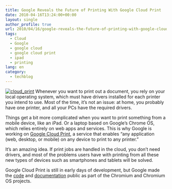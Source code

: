```yaml
---
title: Google Reveals the Future of Printing With Google Cloud Print
date: 2010-04-16T13:24:00+00:00
layout: single
author_profile: true
url: 2010/04/16/google-reveals-the-future-of-printing-with-google-cloud-print/
tags:
  - Cloud
  - Google
  - google cloud
  - google cloud print
  - ipad
  - printing
lang: en
category: 
  - techblog
---
```

[![cloud_print](http://lh4.ggpht.com/_vaUVXcmC3OI/S8heGgw5TpI/AAAAAAAAB-c/qk-X6SXWjAA/cloud_print_thumb%5B3%5D.jpg?imgmax=800 "cloud_print")](http://lh6.ggpht.com/_vaUVXcmC3OI/S8heEurXqiI/AAAAAAAAB-Y/Rc-qdPJxmH0/s1600-h/cloud_print%5B5%5D.jpg) Whenever you want to print out a document, you rely on your local operating system, which must have drivers installed for each printer you intend to use. Most of the time, it’s not an issue: at home, you probably have one printer, and all your PCs have the required drivers. 

Things get a bit more complicated when you want to print something from a mobile device, like an iPad. Or a laptop based on Google’s Chrome OS, which relies entirely on web apps and services. This is why Google is working on [Google Cloud Print](http://blog.chromium.org/2010/04/new-approach-to-printing.html), a service that enables “any application (web, desktop, or mobile) on any device to print to any printer.” 

It’s an amazing idea. If print jobs are handled in the cloud, you don’t need drivers, and most of the problems users have with printing from all these new types of devices such as smartphones and tablets will be solved. 

Google Cloud Print is still in early days of development, but Google made the [code](http://codereview.chromium.org/1566047/show) and [documentation](http://code.google.com/apis/cloudprint/docs/overview.html) public as part of the Chromium and Chromium OS projects.